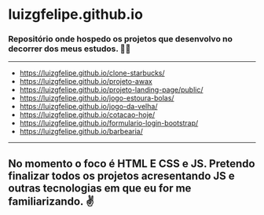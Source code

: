 # luizgfelipe.github.io
### Repositório onde hospedo os projetos que desenvolvo no decorrer dos meus estudos. 👨‍💻
---

- https://luizgfelipe.github.io/clone-starbucks/
- https://luizgfelipe.github.io/projeto-awax
- https://luizgfelipe.github.io/projeto-landing-page/public/
- https://luizgfelipe.github.io/jogo-estoura-bolas/
- https://luizgfelipe.github.io/jogo-da-velha/
- https://luizgfelipe.github.io/cotacao-hoje/
- https://luizgfelipe.github.io/formulario-login-bootstrap/
- https://luizgfelipe.github.io/barbearia/

---
No momento o foco é HTML E CSS e JS. 
Pretendo finalizar todos os projetos acresentando JS e outras tecnologias em que eu for me familiarizando. ✌️
---
